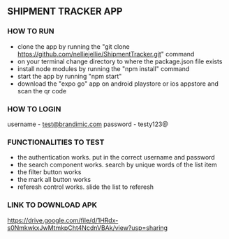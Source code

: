 ## SHIPMENT TRACKER APP

### HOW TO RUN

- clone the app by running the "git clone https://github.com/nelliejellie/ShipmentTracker.git" command
- on your terminal change directory to where the package.json file exists
- install node modules by running the "npm install" command
- start the app by running "npm start"
- download the "expo go" app on android playstore or ios appstore and scan the qr code

### HOW TO LOGIN

username - test@brandimic.com
password - testy123@

### FUNCTIONALITIES TO TEST

- the authentication works. put in the correct username and password
- the search component works. search by unique words of the list item
- the filter button works
- the mark all button works
- referesh control works. slide the list to referesh

### LINK TO DOWNLOAD APK

https://drive.google.com/file/d/1HRdx-s0NmkwkxJwMtmkpCht4NcdnVBAk/view?usp=sharing
